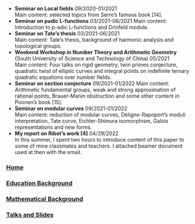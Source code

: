 - **Seminar on Local fields**                                                                              09/2020-01/2021  
Main content: selected topics from Serre’s famous book [14].
- **Seminar on padic L-functions**                                                                  03/2021-06/2021 
Main content: Introduction to p-adic L-functions and Drinfeld module.
- **Seminar on Tate’s thesis**                                                                             03/2021-06/2021  
Main content: Tate’s thesis, background of harmonic analysis and topological groups.
- **Weekend Workshop in Number Theory and Arithmetic Geometry**                                                                       (South University of Science and Technology of China)                                      05/2021  
Main content: Four talks on rigid geometry, twin primes conjecture, quadratic twist of elliptic curves and integral points on indefinite ternary quadratic equations over number fields.
- **Seminar on section conjecture**                                                                 09/2021-01/2022 Main content: Arithmetic fundamental groups, weak and strong approximation of rational points, Brauer-Manin obstruction and some other content in Poonen’s book [15].
- **Seminar on modular curves**                                                                       09/2021-01/2022  
Main content: reduction of modular curves, Deligne-Rapoport’s moduli interpretation, Tate curve, Eichler-Shimura isomorphism, Galois representations and new forms.
- **My report on Ribet’s work [4]**                                                               04/29/2022      
In this summer, I spent two hours to introduce content of this paper to some of mine classmates and teachers. I attached beamer document used at then with the email.








### [Home](https://ym-tang.github.io/Home/)
### [Education Background](https://ym-tang.github.io/Educational-Background/)
### [Mathematical Background](https://ym-tang.github.io/Mathematical-Background/)
### [Talks and Slides](https://ym-tang.github.io/Talks-and-Slides/)
